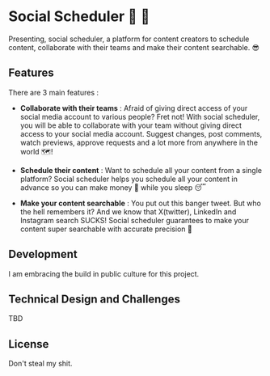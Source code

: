 # Social Scheduler :rocket: :rocket:

Presenting, social scheduler, a platform for content creators to schedule content, collaborate with their teams and make their content searchable. :sunglasses:

## Features

There are 3 main features :

- **Collaborate with their teams** : Afraid of giving direct access of your social media account to various people? Fret not! With social scheduler, you will be able to collaborate with your team without giving direct access to your social media account. Suggest changes, post comments, watch previews, approve requests and a lot more from anywhere in the world :world_map:!

- **Schedule their content** : Want to schedule all your content from a single platform? Social scheduler helps you schedule all your content in advance so you can make money :money_mouth_face: while you sleep :sleeping:

- **Make your content searchable** : You put out this banger tweet. But who the hell remembers it? And we know that X(twitter), LinkedIn and Instagram search SUCKS! Social scheduler guarantees to make your content super searchable with accurate precision :dart:

## Development

I am embracing the build in public culture for this project.

## Technical Design and Challenges

TBD

## License

Don't steal my shit.
